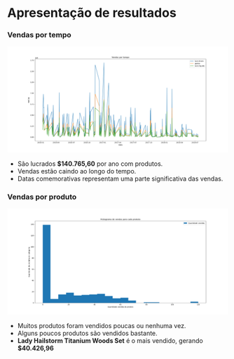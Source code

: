 # Apresentação de resultados


### Vendas por tempo
![](imgs/plot.png)

- São lucrados **$140.765,60** por ano com produtos.
- Vendas estão caindo ao longo do tempo.
- Datas comemorativas representam uma parte significativa das vendas.

### Vendas por produto
![](imgs/plot2.png)

- Muitos produtos foram vendidos poucas ou nenhuma vez.
- Alguns poucos produtos são vendidos bastante. 
- **Lady Hailstorm Titanium Woods Set** é o mais vendido, gerando **$40.426,96**
